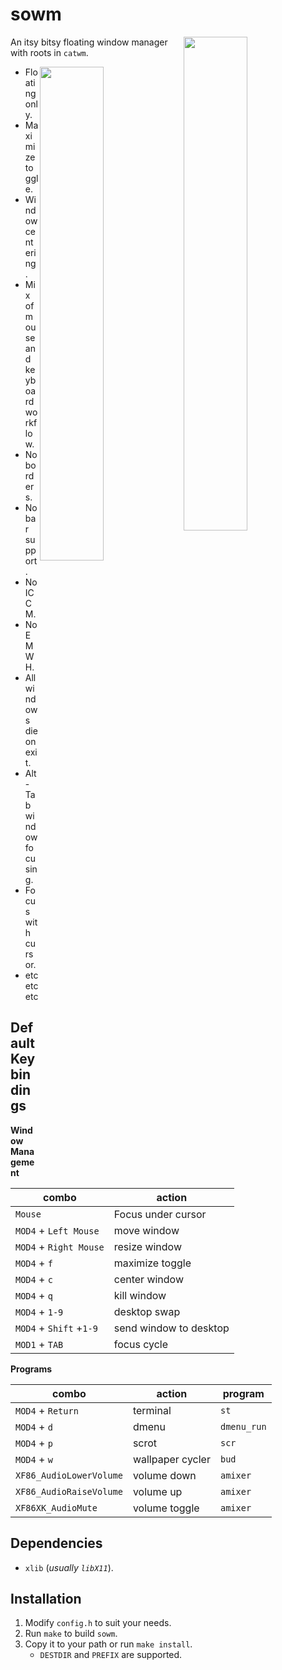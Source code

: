 # sowm

<a href="https://user-images.githubusercontent.com/6799467/66687576-9747c200-ec72-11e9-947d-5b96753eab03.jpg"><img src="https://user-images.githubusercontent.com/6799467/66687576-9747c200-ec72-11e9-947d-5b96753eab03.jpg" width="45%" align="right"></a>

An itsy bitsy floating window manager with roots in `catwm`.

<a href="https://user-images.githubusercontent.com/6799467/66687814-8cd9f800-ec73-11e9-97b8-6ae77876bd1b.jpg"><img src="https://user-images.githubusercontent.com/6799467/66687814-8cd9f800-ec73-11e9-97b8-6ae77876bd1b.jpg" width="45%" align="right"></a>

- Floating only.
- Maximize toggle.
- Window centering.
- Mix of mouse and keyboard workflow.
- No borders.
- No bar support.
- No ICCM.
- No EMWH.
- All windows die on exit.
- Alt-Tab window focusing.
- Focus with cursor.
- etc etc etc


## Default Keybindings

**Window Management**

| combo                   | action                 |
| ----------------------- | -----------------------|
| `Mouse`                 | Focus under cursor     |
| `MOD4` + `Left Mouse`   | move window            |
| `MOD4` + `Right Mouse`  | resize window          |
| `MOD4` + `f`            | maximize toggle        |
| `MOD4` + `c`            | center window          |
| `MOD4` + `q`            | kill window            |
| `MOD4` + `1-9`          | desktop swap           |
| `MOD4` + `Shift` +`1-9` | send window to desktop |
| `MOD1` + `TAB`          | focus cycle            |

**Programs**

| combo                   | action           | program        |
| ----------------------- | ---------------- | -------------- |
| `MOD4` + `Return`       | terminal         | `st`           |
| `MOD4` + `d`            | dmenu            | `dmenu_run`    |
| `MOD4` + `p`            | scrot            | `scr`          |
| `MOD4` + `w`            | wallpaper cycler | `bud`          |
| `XF86_AudioLowerVolume` | volume down      | `amixer`       |
| `XF86_AudioRaiseVolume` | volume up        | `amixer`       |
| `XF86XK_AudioMute`      | volume toggle    | `amixer`       |


## Dependencies

- `xlib` (*usually `libX11`*).

## Installation

1) Modify `config.h` to suit your needs.
2) Run `make` to build `sowm`.
3) Copy it to your path or run `make install`.
    - `DESTDIR` and `PREFIX` are supported.
